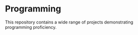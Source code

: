 # Programming
This repository contains a wide range of projects demonstrating programming proficiency. 
